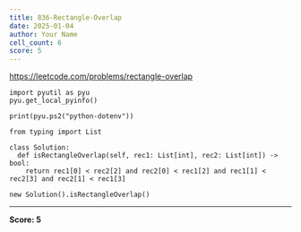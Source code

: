 ```yaml
---
title: 836-Rectangle-Overlap
date: 2025-01-04
author: Your Name
cell_count: 6
score: 5
---
```


https://leetcode.com/problems/rectangle-overlap


```
import pyutil as pyu
pyu.get_local_pyinfo()
```


```
print(pyu.ps2("python-dotenv"))
```


```
from typing import List
```


```
class Solution:
  def isRectangleOverlap(self, rec1: List[int], rec2: List[int]) -> bool:
    return rec1[0] < rec2[2] and rec2[0] < rec1[2] and rec1[1] < rec2[3] and rec2[1] < rec1[3]
```


```
new Solution().isRectangleOverlap()
```


---
**Score: 5**